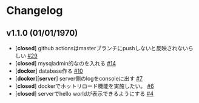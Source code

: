 # Changelog

## v1.1.0 (01/01/1970)
- [**closed**] github actionsはmasterブランチにpushしないと反映されないらしい [#29](https://github.com/konoJobChange/tyoto_todo/issues/29)
- [**closed**] mysqladmin的なのを入れる [#14](https://github.com/konoJobChange/tyoto_todo/issues/14)
- [**docker**] database作る [#10](https://github.com/konoJobChange/tyoto_todo/issues/10)
- [**docker**][**server**] server側のlogをconsoleに出す [#7](https://github.com/konoJobChange/tyoto_todo/issues/7)
- [**closed**] dockerでホットリロード機能を実施したい。 [#6](https://github.com/konoJobChange/tyoto_todo/issues/6)
- [**closed**] serverでhello worldが表示できるようにする [#4](https://github.com/konoJobChange/tyoto_todo/issues/4)
